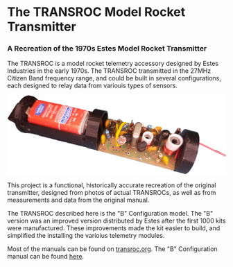 # The TRANSROC Model Rocket Transmitter

### A Recreation of the 1970s Estes Model Rocket Transmitter

The TRANSROC is a model rocket telemetry accessory designed by Estes Industries in the early 1970s.  The TRANSROC transmitted in the 27MHz Citizen Band frequency range, and could be built in several configurations, each designed to relay data from variouis types of sensors.
 
<p align="center">
  <img src="images/Finsihed_Transroc.png"/>
</p>

This project is a functional, historically accurate recreation of the original transmitter, designed from photos of actual TRANSROCs, as well as from measurements and data from the original manual.

The TRANSROC described here is the "B" Configuration model.  The "B" version was an improved version distributed by Estes after the first 1000 kits were manufactured.  These improvements made the kit easier to build, and simplified the installing the varioius telemetry modules.

Most of the manuals can be found on [transroc.org](https://transroc.org).  The "B" Configuration manual can be found [here](Manuals_and_Datasheets).

